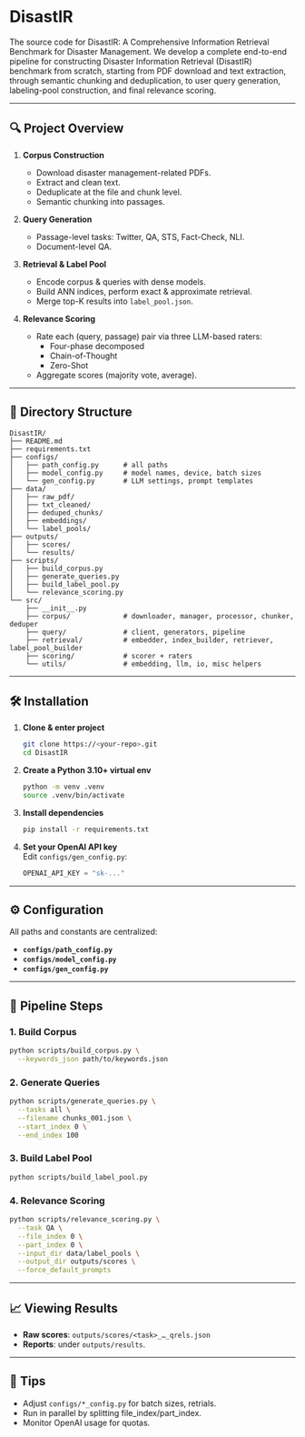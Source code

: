 # DisastIR
The source code for DisastIR: A Comprehensive Information Retrieval Benchmark for Disaster Management.
We develop a complete end-to-end pipeline for constructing Disaster Information Retrieval (DisastIR) benchmark from scratch, starting from PDF download and text extraction, through semantic chunking and deduplication, to user query generation, labeling-pool construction, and final relevance scoring.

---

## 🔍 Project Overview

1. **Corpus Construction**  
   - Download disaster management-related PDFs.  
   - Extract and clean text.  
   - Deduplicate at the file and chunk level.  
   - Semantic chunking into passages.

2. **Query Generation**  
   - Passage-level tasks: Twitter, QA, STS, Fact-Check, NLI.  
   - Document-level QA.

3. **Retrieval & Label Pool**  
   - Encode corpus & queries with dense models.  
   - Build ANN indices, perform exact & approximate retrieval.  
   - Merge top-K results into `label_pool.json`.

4. **Relevance Scoring**  
   - Rate each (query, passage) pair via three LLM-based raters:  
     - Four-phase decomposed  
     - Chain-of-Thought  
     - Zero-Shot  
   - Aggregate scores (majority vote, average).

---

## 📂 Directory Structure

```
DisastIR/
├── README.md
├── requirements.txt
├── configs/
│   ├── path_config.py      # all paths
│   ├── model_config.py     # model names, device, batch sizes
│   └── gen_config.py       # LLM settings, prompt templates
├── data/
│   ├── raw_pdf/
│   ├── txt_cleaned/
│   ├── deduped_chunks/
│   ├── embeddings/
│   └── label_pools/
├── outputs/
│   ├── scores/
│   └── results/
├── scripts/
│   ├── build_corpus.py
│   ├── generate_queries.py
│   ├── build_label_pool.py
│   └── relevance_scoring.py
└── src/
    ├── __init__.py
    ├── corpus/             # downloader, manager, processor, chunker, deduper
    ├── query/              # client, generators, pipeline
    ├── retrieval/          # embedder, index_builder, retriever, label_pool_builder
    ├── scoring/            # scorer + raters
    └── utils/              # embedding, llm, io, misc helpers
```

---

## 🛠️ Installation

1. **Clone & enter project**  
   ```bash
   git clone https://<your-repo>.git
   cd DisastIR
   ```

2. **Create a Python 3.10+ virtual env**  
   ```bash
   python -m venv .venv
   source .venv/bin/activate
   ```

3. **Install dependencies**  
   ```bash
   pip install -r requirements.txt
   ```

4. **Set your OpenAI API key**  
   Edit `configs/gen_config.py`:
   ```python
   OPENAI_API_KEY = "sk-..."
   ```

---

## ⚙️ Configuration

All paths and constants are centralized:

- **`configs/path_config.py`**  
- **`configs/model_config.py`**  
- **`configs/gen_config.py`**

---

## 🚀 Pipeline Steps

### 1. Build Corpus

```bash
python scripts/build_corpus.py \
  --keywords_json path/to/keywords.json
```

### 2. Generate Queries

```bash
python scripts/generate_queries.py \
  --tasks all \
  --filename chunks_001.json \
  --start_index 0 \
  --end_index 100
```

### 3. Build Label Pool

```bash
python scripts/build_label_pool.py
```

### 4. Relevance Scoring

```bash
python scripts/relevance_scoring.py \
  --task QA \
  --file_index 0 \
  --part_index 0 \
  --input_dir data/label_pools \
  --output_dir outputs/scores \
  --force_default_prompts
```

---

## 📈 Viewing Results

- **Raw scores**: `outputs/scores/<task>_…_qrels.json`  
- **Reports**: under `outputs/results`.

---

## 📝 Tips

- Adjust `configs/*_config.py` for batch sizes, retrials.  
- Run in parallel by splitting file_index/part_index.  
- Monitor OpenAI usage for quotas.
